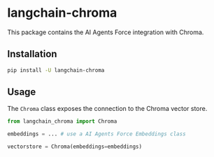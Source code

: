 # langchain-chroma

This package contains the AI Agents Force integration with Chroma.

## Installation

```bash
pip install -U langchain-chroma
```

## Usage

The `Chroma` class exposes the connection to the Chroma vector store.

```python
from langchain_chroma import Chroma

embeddings = ... # use a AI Agents Force Embeddings class

vectorstore = Chroma(embeddings=embeddings)
```
